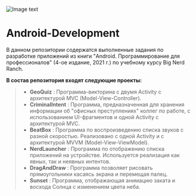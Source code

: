 ![Image text](https://img.shields.io/badge/Entry%20level-beginner-brightgreen)

# Android-Development
В данном репозитории содержатся выполненные задания по разработке приложений из книги "Android. Программирование для профессионалов" (4-ое издание, 2021 г.) по учебному курсу Big Nerd Ranch.
  
**В состав репозитория входят следующие проекты:**

> + **GeoQuiz** : Программа-викторина с двумя Activity с архитектурой MVC (Model-View-Controller).
> + **CriminalIntent** : Программа, предназначенная для хранения информации об "офисных преступлениях" коллег по работе, с использованием UI-фрагментов и одной Activity с архитектурой MVC.
> + **BeatBox** : Программа по воспроизведению списка звуков с разной скоростью. Реализовано с одной Activity и с архитектурой MVVM (Model-View-ViewModel).
> + **NerdLauncher** : Программа по отображению списка приложений на устройстве. Используется реализация как явных, так и неявных интентов.
> + **DragAndDraw** : Программа позволяет рисовать прямоугольники касаясь экрана и перемещая палец.
> + **Sunset** : Программа, отображающая анимацию заката и восхода Солнца с изменением цвета неба.
